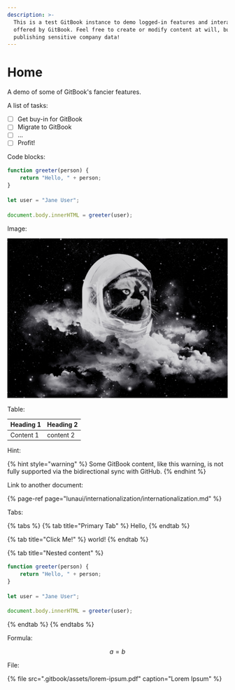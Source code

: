 ```yaml
---
description: >-
  This is a test GitBook instance to demo logged-in features and interactions
  offered by GitBook. Feel free to create or modify content at will, but avoid
  publishing sensitive company data!
---
```


# Home

A demo of some of GitBook's fancier features.

A list of tasks:

* [ ] Get buy-in for GitBook
* [ ] Migrate to GitBook
* [ ] ...
* [ ] Profit!

Code blocks:

```javascript
function greeter(person) {
    return "Hello, " + person;
}

let user = "Jane User";

document.body.innerHTML = greeter(user);
```

Image:

![In space, no one can hear you meow.](.gitbook/assets/image.png)

Table:

| Heading 1 | Heading 2 |
| :--- | :--- |
| Content 1 | content 2 |

Hint:

{% hint style="warning" %}
Some GitBook content, like this warning, is not fully supported via the bidirectional sync with GitHub.
{% endhint %}

Link to another document:

{% page-ref page="lunaui/internationalization/internationalization.md" %}

Tabs:

{% tabs %}
{% tab title="Primary Tab" %}
Hello, 
{% endtab %}

{% tab title="Click Me!" %}
world!
{% endtab %}

{% tab title="Nested content" %}
```javascript
function greeter(person) {
    return "Hello, " + person;
}

let user = "Jane User";

document.body.innerHTML = greeter(user);
```
{% endtab %}
{% endtabs %}

Formula:

$$
a = b
$$

File:

{% file src=".gitbook/assets/lorem-ipsum.pdf" caption="Lorem Ipsum" %}

